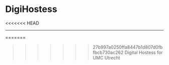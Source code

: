 # DigiHostess
<<<<<<< HEAD

---

=======
>>>>>>> 27b997a0250ffa8447b1d807d0fbfbcb730ac262
Digital Hostess for UMC Utrecht
